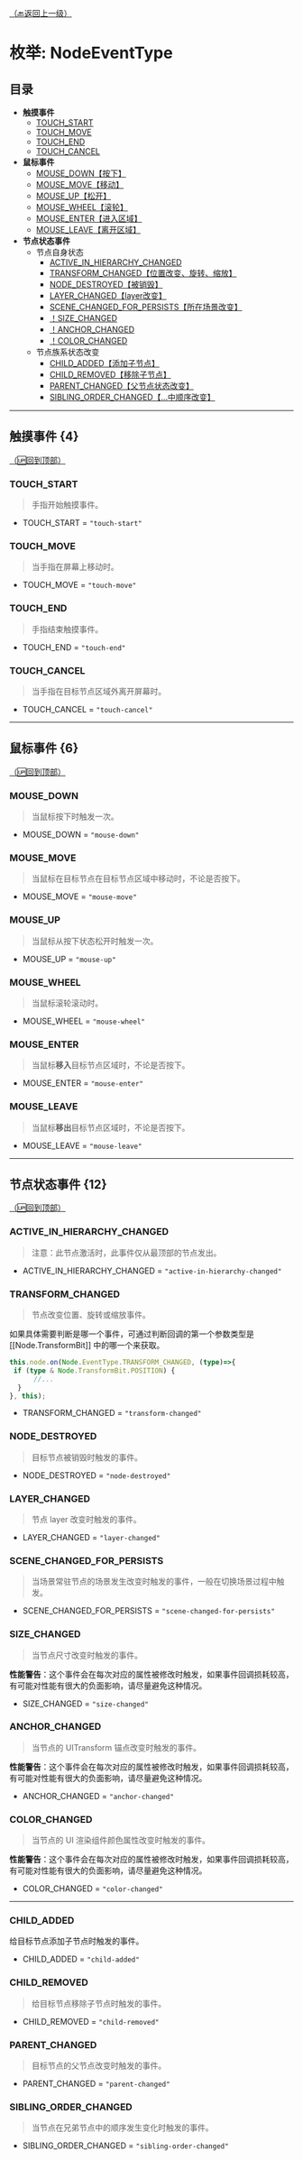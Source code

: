 [（🔙返回上一级）](Node.md "类：Node")  
# 枚举: NodeEventType
## 目录
* **触摸事件**
    * [TOUCH_START](#TOUCH_START)
    * [TOUCH_MOVE](#TOUCH_MOVE)
    * [TOUCH_END](#TOUCH_END)
    * [TOUCH_CANCEL](#1TOUCH_CANCEL)
* **鼠标事件**
    * [MOUSE_DOWN【按下】](#MOUSE_DOWN)
    * [MOUSE_MOVE【移动】](#MOUSE_MOVE)
    * [MOUSE_UP【松开】](#MOUSE_UP)
    * [MOUSE_WHEEL【滚轮】](#MOUSE_WHEEL)
    * [MOUSE_ENTER【进入区域】](#MOUSE_ENTER)
    * [MOUSE_LEAVE【离开区域】](#MOUSE_LEAVE)
* **节点状态事件**
    * 节点自身状态
        * [ACTIVE_IN_HIERARCHY_CHANGED](#ACTIVE_IN_HIERARCHY_CHANGED)
        * [TRANSFORM_CHANGED【位置改变、旋转、缩放】](#TRANSFORM_CHANGED)
        * [NODE_DESTROYED【被销毁】](#NODE_DESTROYED)
        * [LAYER_CHANGED【layer改变】](#LAYER_CHANGED)
        * [SCENE_CHANGED_FOR_PERSISTS【所在场景改变】](#)
        * [！SIZE_CHANGED](#SIZE_CHANGED)
        * [！ANCHOR_CHANGED](#ANCHOR_CHANGED)
        * [！COLOR_CHANGED](#COLOR_CHANGED)
    * 节点族系状态改变
        * [CHILD_ADDED【添加子节点】](#CHILD_ADDED)
        * [CHILD_REMOVED【移除子节点】](#CHILD_REMOVED)
        * [PARENT_CHANGED【父节点状态改变】](#PARENT_CHANGED)
        * [SIBLING_ORDER_CHANGED【…中顺序改变】](#SIBLING_ORDER_CHANGED)




---
## 触摸事件 {4}
[（🆙回到顶部）](#目录)
### TOUCH_START
> 手指开始触摸事件。
- TOUCH_START = `"touch-start"`

### TOUCH_MOVE
> 当手指在屏幕上移动时。

- TOUCH_MOVE = `"touch-move"`

### TOUCH_END
> 手指结束触摸事件。

- TOUCH_END = `"touch-end"`

### TOUCH_CANCEL
> 当手指在目标节点区域外离开屏幕时。

- TOUCH_CANCEL = `"touch-cancel"`

---
## 鼠标事件 {6}
[（🆙回到顶部）](#目录)
### MOUSE_DOWN
> 当鼠标按下时触发一次。

- MOUSE_DOWN = `"mouse-down"`

### MOUSE_MOVE
> 当鼠标在目标节点在目标节点区域中移动时，不论是否按下。

- MOUSE_MOVE = `"mouse-move"`

### MOUSE_UP
> 当鼠标从按下状态松开时触发一次。

- MOUSE_UP = `"mouse-up"`

### MOUSE_WHEEL
> 当鼠标滚轮滚动时。

- MOUSE_WHEEL = `"mouse-wheel"`

### MOUSE_ENTER
> 当鼠标**移入**目标节点区域时，不论是否按下。

- MOUSE_ENTER = `"mouse-enter"`

### MOUSE_LEAVE
> 当鼠标**移出**目标节点区域时，不论是否按下。

- MOUSE_LEAVE = `"mouse-leave"`

---
## 节点状态事件 {12}
[（🆙回到顶部）](#目录)
### ACTIVE_IN_HIERARCHY_CHANGED
> 注意：此节点激活时，此事件仅从最顶部的节点发出。

- ACTIVE_IN_HIERARCHY_CHANGED = `"active-in-hierarchy-changed"`

### TRANSFORM_CHANGED
> 节点改变位置、旋转或缩放事件。

如果具体需要判断是哪一个事件，可通过判断回调的第一个参数类型是 [[Node.TransformBit]] 中的哪一个来获取。

```typescript
this.node.on(Node.EventType.TRANSFORM_CHANGED, (type)=>{
 if (type & Node.TransformBit.POSITION) {
      //...
  }
}, this);
```
- TRANSFORM_CHANGED = `"transform-changed"`

### NODE_DESTROYED
> 目标节点被销毁时触发的事件。

- NODE_DESTROYED = `"node-destroyed"`

### LAYER_CHANGED
> 节点 layer 改变时触发的事件。

- LAYER_CHANGED = `"layer-changed"`

### SCENE_CHANGED_FOR_PERSISTS
> 当场景常驻节点的场景发生改变时触发的事件，一般在切换场景过程中触发。

- SCENE_CHANGED_FOR_PERSISTS = `"scene-changed-for-persists"`

### SIZE_CHANGED
> 当节点尺寸改变时触发的事件。

**性能警告**：这个事件会在每次对应的属性被修改时触发，如果事件回调损耗较高，有可能对性能有很大的负面影响，请尽量避免这种情况。

- SIZE_CHANGED = `"size-changed"`

### ANCHOR_CHANGED
> 当节点的 UITransform 锚点改变时触发的事件。

**性能警告**：这个事件会在每次对应的属性被修改时触发，如果事件回调损耗较高，有可能对性能有很大的负面影响，请尽量避免这种情况。

- ANCHOR_CHANGED = `"anchor-changed"`

### COLOR_CHANGED
> 当节点的 UI 渲染组件颜色属性改变时触发的事件。

**性能警告**：这个事件会在每次对应的属性被修改时触发，如果事件回调损耗较高，有可能对性能有很大的负面影响，请尽量避免这种情况。

- COLOR_CHANGED = `"color-changed"`

---
### CHILD_ADDED
给目标节点添加子节点时触发的事件。

- CHILD_ADDED = `"child-added"`

### CHILD_REMOVED
> 给目标节点移除子节点时触发的事件。

- CHILD_REMOVED = `"child-removed"`

### PARENT_CHANGED
> 目标节点的父节点改变时触发的事件。

- PARENT_CHANGED = `"parent-changed"`

### SIBLING_ORDER_CHANGED
> 当节点在兄弟节点中的顺序发生变化时触发的事件。

- SIBLING_ORDER_CHANGED = `"sibling-order-changed"`
